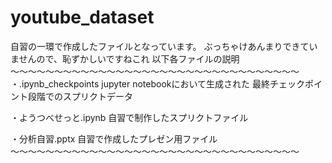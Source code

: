 # youtube_dataset
自習の一環で作成したファイルとなっています。
ぶっちゃけあんまりできていませんので、恥ずかしいですねこれ
以下各ファイルの説明  
～～～～～～～～～～～～～～～～～～～～～～～～～～～～～～～～～
・.ipynb_checkpoints
  jupyter notebookにおいて生成された
  最終チェックポイント段階でのスプリクトデータ
  
・ようつべせっと.ipynb
  自習で制作したスプリクトファイル

・分析自習.pptx
  自習で作成したプレゼン用ファイル  
～～～～～～～～～～～～～～～～～～～～～～～～～～～～～～～～～
